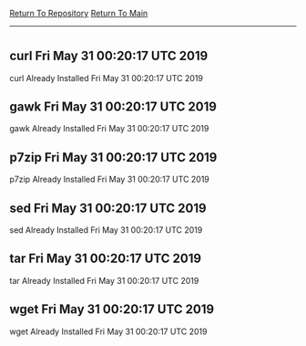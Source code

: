 [Return To Repository](https://github.com/deathbybandaid/piholeparser/)
[Return To Main](https://github.com/deathbybandaid/piholeparser/blob/master/RecentRunLogs/Mainlog.md)
____________________________________
# 
## curl Fri May 31 00:20:17 UTC 2019
curl Already Installed Fri May 31 00:20:17 UTC 2019
## gawk Fri May 31 00:20:17 UTC 2019
gawk Already Installed Fri May 31 00:20:17 UTC 2019
## p7zip Fri May 31 00:20:17 UTC 2019
p7zip Already Installed Fri May 31 00:20:17 UTC 2019
## sed Fri May 31 00:20:17 UTC 2019
sed Already Installed Fri May 31 00:20:17 UTC 2019
## tar Fri May 31 00:20:17 UTC 2019
tar Already Installed Fri May 31 00:20:17 UTC 2019
## wget Fri May 31 00:20:17 UTC 2019
wget Already Installed Fri May 31 00:20:17 UTC 2019
